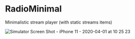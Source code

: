 # RadioMinimal
Minimalistic stream player (with static streams items)

![Simulator Screen Shot - iPhone 11 - 2020-04-01 at 10 25 23](https://user-images.githubusercontent.com/16046075/78110484-b5ad9f80-7403-11ea-8f04-a7233f1b7fa4.png)

